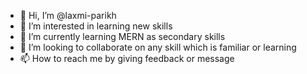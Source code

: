 - 👋 Hi, I’m @laxmi-parikh
- 👀 I’m interested in learning new skills
- 🌱 I’m currently learning MERN as secondary skills
- 💞️ I’m looking to collaborate on any skill which is familiar or learning
- 📫 How to reach me by giving feedback or message

<!---
laxmi-parikh/laxmi-parikh is a ✨ special ✨ repository because its `README.md` (this file) appears on your GitHub profile.
You can click the Preview link to take a look at your changes.
--->
